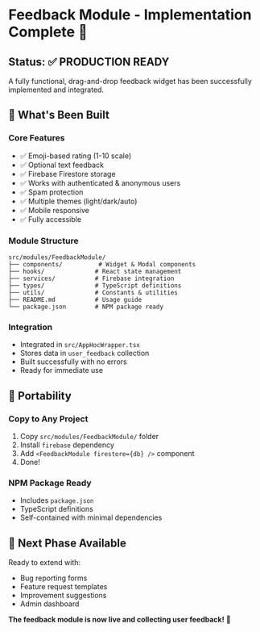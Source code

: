 # Feedback Module - Implementation Complete 🎉

## Status: ✅ PRODUCTION READY

A fully functional, drag-and-drop feedback widget has been successfully implemented and integrated.

## 🚀 What's Been Built

### Core Features

- ✅ Emoji-based rating (1-10 scale)
- ✅ Optional text feedback
- ✅ Firebase Firestore storage
- ✅ Works with authenticated & anonymous users
- ✅ Spam protection
- ✅ Multiple themes (light/dark/auto)
- ✅ Mobile responsive
- ✅ Fully accessible

### Module Structure

```
src/modules/FeedbackModule/
├── components/          # Widget & Modal components
├── hooks/              # React state management
├── services/           # Firebase integration
├── types/              # TypeScript definitions
├── utils/              # Constants & utilities
├── README.md           # Usage guide
└── package.json        # NPM package ready
```

### Integration

- Integrated in `src/AppHocWrapper.tsx`
- Stores data in `user_feedback` collection
- Built successfully with no errors
- Ready for immediate use

## 🔄 Portability

### Copy to Any Project

1. Copy `src/modules/FeedbackModule/` folder
2. Install `firebase` dependency
3. Add `<FeedbackModule firestore={db} />` component
4. Done!

### NPM Package Ready

- Includes `package.json`
- TypeScript definitions
- Self-contained with minimal dependencies

## 🎯 Next Phase Available

Ready to extend with:

- Bug reporting forms
- Feature request templates
- Improvement suggestions
- Admin dashboard

**The feedback module is now live and collecting user feedback!** 🚀
